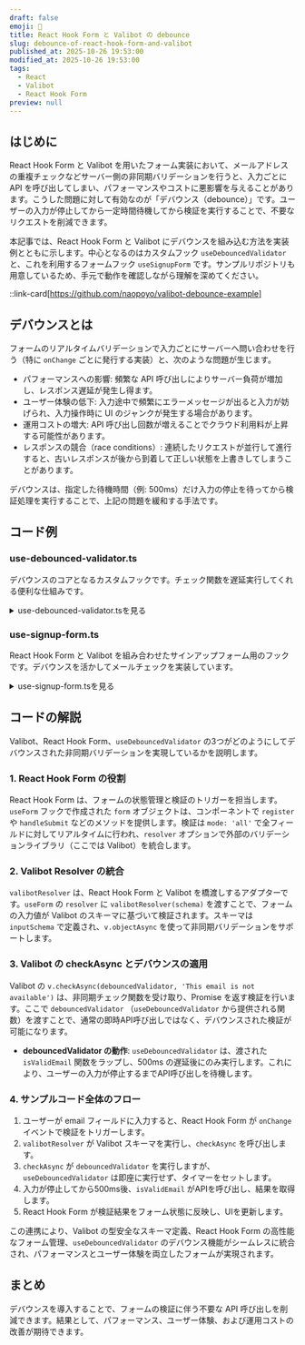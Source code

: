 ```yaml
---
draft: false
emoji: 💺
title: React Hook Form と Valibot の debounce
slug: debounce-of-react-hook-form-and-valibot
published_at: 2025-10-26 19:53:00
modified_at: 2025-10-26 19:53:00
tags:
  - React
  - Valibot
  - React Hook Form
preview: null
---
```


## はじめに

React Hook Form と Valibot を用いたフォーム実装において、メールアドレスの重複チェックなどサーバー側の非同期バリデーションを行うと、入力ごとに API を呼び出してしまい、パフォーマンスやコストに悪影響を与えることがあります。こうした問題に対して有効なのが「デバウンス（debounce）」です。ユーザーの入力が停止してから一定時間待機してから検証を実行することで、不要なリクエストを削減できます。

本記事では、React Hook Form と Valibot にデバウンスを組み込む方法を実装例とともに示します。中心となるのはカスタムフック `useDebouncedValidator` と、これを利用するフォームフック `useSignupForm` です。サンプルリポジトリも用意しているため、手元で動作を確認しながら理解を深めてください。

::link-card[https://github.com/naopoyo/valibot-debounce-example]

## デバウンスとは

フォームのリアルタイムバリデーションで入力ごとにサーバーへ問い合わせを行う（特に `onChange` ごとに発行する実装）と、次のような問題が生じます。

- パフォーマンスへの影響: 頻繁な API 呼び出しによりサーバー負荷が増加し、レスポンス遅延が発生し得ます。
- ユーザー体験の低下: 入力途中で頻繁にエラーメッセージが出ると入力が妨げられ、入力操作時に UI のジャンクが発生する場合があります。
- 運用コストの増大: API 呼び出し回数が増えることでクラウド利用料が上昇する可能性があります。
- レスポンスの競合（race conditions）: 連続したリクエストが並行して進行すると、古いレスポンスが後から到着して正しい状態を上書きしてしまうことがあります。

デバウンスは、指定した待機時間（例: 500ms）だけ入力の停止を待ってから検証処理を実行することで、上記の問題を緩和する手法です。

## コード例

### use-debounced-validator.ts

デバウンスのコアとなるカスタムフックです。チェック関数を遅延実行してくれる便利な仕組みです。

<details><summary>use-debounced-validator.tsを見る</summary>

```ts:use-debounced-validator.ts
'use client';

import { useCallback, useEffect, useMemo, useRef, useState } from 'react';

type ValidateResult = boolean | Promise<boolean>;

type ValidateFn<T> = (value: T) => ValidateResult;

type Options<T> = {
  delay?: number;
  negate?: boolean;
  defaultValue?: T | undefined;
  maxCacheSize?: number;
};

export function useDebouncedValidator<T = string>(
  validate: ValidateFn<T>,
  options: Options<T> = {}
) {
  const memoizedOptions = useMemo(() => options, [options]);
  const { delay = 500, negate = false, defaultValue, maxCacheSize = 100 } = memoizedOptions;

  const [lastResult, setLastResult] = useState(false);
  const cacheRef = useRef(new Map<T, boolean>());
  const timerRef = useRef<ReturnType<typeof setTimeout> | null>(null);
  const pendingResolversRef = useRef<Array<(result: boolean) => void>>([]);
  const pendingValueRef = useRef<T | undefined>(undefined);

  const flushResolvers = (result: boolean) => {
    const resolvers = pendingResolversRef.current.splice(0);
    resolvers.forEach((resolve) => resolve(result));
  };

  const performValidation = useCallback(
    async (currentValue: T) => {
      try {
        const rawResult = await validate(currentValue);
        const result = Boolean(rawResult);

        // Limit cache size
        if (cacheRef.current.size >= maxCacheSize) {
          const firstKey = cacheRef.current.keys().next().value;
          if (firstKey !== undefined) {
            cacheRef.current.delete(firstKey);
          }
        }

        cacheRef.current.set(currentValue, result);
        const finalResult = negate ? !result : result;
        if (lastResult !== finalResult) {
          setLastResult(finalResult);
        }
        flushResolvers(finalResult);
      } catch {
        const result = false;

        // Limit cache size
        if (cacheRef.current.size >= maxCacheSize) {
          const firstKey = cacheRef.current.keys().next().value;
          if (firstKey !== undefined) {
            cacheRef.current.delete(firstKey);
          }
        }

        cacheRef.current.set(currentValue, result);
        const finalResult = negate ? !result : result;
        if (lastResult !== finalResult) {
          setLastResult(finalResult);
        }
        flushResolvers(finalResult);
      }
    },
    [validate, negate, lastResult, maxCacheSize]
  );

  const debouncedValidator = useCallback(
    (value: T): Promise<boolean> => {
      if (Object.is(value, defaultValue)) {
        return Promise.resolve(true);
      }

      if (cacheRef.current.has(value)) {
        const cachedResult = cacheRef.current.get(value)!;
        return Promise.resolve(negate ? !cachedResult : cachedResult);
      }

      return new Promise<boolean>((resolve) => {
        pendingResolversRef.current.push(resolve);
        pendingValueRef.current = value;

        if (timerRef.current) {
          clearTimeout(timerRef.current);
        }

        timerRef.current = setTimeout(async () => {
          timerRef.current = null;
          const currentValue = pendingValueRef.current!;

          if (currentValue !== value) {
            return;
          }

          await performValidation(currentValue);
        }, delay);
      });
    },
    [delay, defaultValue, performValidation, negate]
  );

  useEffect(() => {
    return () => {
      if (timerRef.current) {
        clearTimeout(timerRef.current);
        timerRef.current = null;
      }
      flushResolvers(false);
    };
  }, []);

  return { debouncedValidator, lastResult } as const;
}
```

</details>

### use-signup-form.ts

React Hook Form と Valibot を組み合わせたサインアップフォーム用のフックです。デバウンスを活かしてメールチェックを実装しています。

<details><summary>use-signup-form.tsを見る</summary>

```ts:use-signup-form.ts
'use client';

import { valibotResolver } from '@hookform/resolvers/valibot';
import { useForm } from 'react-hook-form';
import * as v from 'valibot';

import { useDebouncedValidator } from './use-debounced-validator';

export const inputSchema = (debouncedValidator: (value: string) => Promise<boolean>) =>
  v.objectAsync({
    name: v.pipe(v.string(), v.minLength(1, 'This field is required')),
    email: v.pipeAsync(
      v.string(),
      v.minLength(1, 'This field is required'),
      v.email('Please enter a valid email format'),
      v.checkAsync(debouncedValidator, 'This email is not available')
    ),
  });

export type Inputs = v.InferOutput<ReturnType<typeof inputSchema>>;

export function useSignupForm() {
  const isValidEmail = async (value: string) => {
    const url = new URL('/api', window.location.origin);
    url.searchParams.set('email', value);
    const response = await fetch(url);
    const data = (await response.json()) as { result: boolean };
    return !data.result;
  };

  const { debouncedValidator } = useDebouncedValidator<string>(isValidEmail);

  const schema = inputSchema(debouncedValidator);

  const form = useForm({
    mode: 'all',
    resolver: valibotResolver(schema, {}, { mode: 'async' }),
    defaultValues: { name: '', email: '' },
  });

  return form;
}
```

</details>

## コードの解説

Valibot、React Hook Form、`useDebouncedValidator` の3つがどのようにしてデバウンスされた非同期バリデーションを実現しているかを説明します。

### 1. React Hook Form の役割

React Hook Form は、フォームの状態管理と検証のトリガーを担当します。`useForm` フックで作成された `form` オブジェクトは、コンポーネントで `register` や `handleSubmit` などのメソッドを提供します。検証は `mode: 'all'` で全フィールドに対してリアルタイムに行われ、`resolver` オプションで外部のバリデーションライブラリ（ここでは Valibot）を統合します。

### 2. Valibot Resolver の統合

`valibotResolver` は、React Hook Form と Valibot を橋渡しするアダプターです。`useForm` の `resolver` に `valibotResolver(schema)` を渡すことで、フォームの入力値が Valibot のスキーマに基づいて検証されます。スキーマは `inputSchema` で定義され、`v.objectAsync` を使って非同期バリデーションをサポートします。

### 3. Valibot の checkAsync とデバウンスの適用

Valibot の `v.checkAsync(debouncedValidator, 'This email is not available')` は、非同期チェック関数を受け取り、Promise を返す検証を行います。ここで `debouncedValidator` （`useDebouncedValidator` から提供される関数）を渡すことで、通常の即時API呼び出しではなく、デバウンスされた検証が可能になります。

- **debouncedValidator の動作**: `useDebouncedValidator` は、渡された `isValidEmail` 関数をラップし、500ms の遅延後にのみ実行します。これにより、ユーザーの入力が停止するまでAPI呼び出しを待機します。

### 4. サンプルコード全体のフロー

1. ユーザーが email フィールドに入力すると、React Hook Form が `onChange` イベントで検証をトリガーします。
2. `valibotResolver` が Valibot スキーマを実行し、`checkAsync` を呼び出します。
3. `checkAsync` が `debouncedValidator` を実行しますが、`useDebouncedValidator` は即座に実行せず、タイマーをセットします。
4. 入力が停止してから500ms後、`isValidEmail` がAPIを呼び出し、結果を取得します。
5. React Hook Form が検証結果をフォーム状態に反映し、UIを更新します。

この連携により、Valibot の型安全なスキーマ定義、React Hook Form の高性能なフォーム管理、`useDebouncedValidator` のデバウンス機能がシームレスに統合され、パフォーマンスとユーザー体験を両立したフォームが実現されます。

## まとめ

デバウンスを導入することで、フォームの検証に伴う不要な API 呼び出しを削減できます。結果として、パフォーマンス、ユーザー体験、および運用コストの改善が期待できます。
